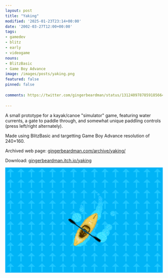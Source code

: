 ```yaml
---
layout: post
title: "Yaking"
modified: '2025-01-23T23:14+00:00'
date: '2002-03-27T12:00+00:00'
tags:
- gamedev
- blitz
- early
- videogame
nouns:
- BlitzBasic
- Game Boy Advance
image: /images/posts/yaking.png
featured: false
pinned: false

comments: https://twitter.com/gingerbeardman/status/1312409787859185664

---
```


A small prototype for a kayak/canoe "simulator" game, featuring water currents, a gate to paddle through, and somewhat unique paddling controls (press left/right alternately).

Made using BlitzBasic and targetting Game Boy Advance resolution of 240×160.

Archived web page: [gingerbeardman.com/archive/yaking/](https://www.gingerbeardman.com/archive/yaking/)

Download: [gingerbeardman.itch.io/yaking](https://gingerbeardman.itch.io/yaking)

![IMG](/images/posts/yaking.png)
